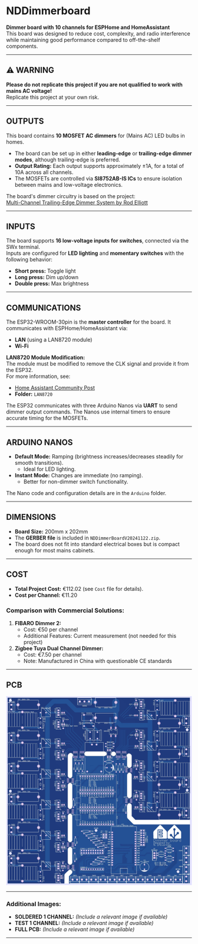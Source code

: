 # NDDimmerboard

**Dimmer board with 10 channels for ESPHome and HomeAssistant**  
This board was designed to reduce cost, complexity, and radio interference while maintaining good performance compared to off-the-shelf components.

---

## ⚠️ WARNING  
**Please do not replicate this project if you are not qualified to work with mains AC voltage!**  
Replicate this project at your own risk.

---

## OUTPUTS  
This board contains **10 MOSFET AC dimmers** for (Mains AC) LED bulbs in homes.  
- The board can be set up in either **leading-edge** or **trailing-edge dimmer modes**, although trailing-edge is preferred.  
- **Output Rating:** Each output supports approximately ±1A, for a total of 10A across all channels.  
- The MOSFETs are controlled via **SI8752AB-IS ICs** to ensure isolation between mains and low-voltage electronics.  

The board's dimmer circuitry is based on the project:  
[Multi-Channel Trailing-Edge Dimmer System by Rod Elliott](https://sound-au.com/project201.htm)

---

## INPUTS  
The board supports **16 low-voltage inputs for switches**, connected via the SWx terminal.  
Inputs are configured for **LED lighting** and **momentary switches** with the following behavior:  
- **Short press:** Toggle light  
- **Long press:** Dim up/down  
- **Double press:** Max brightness  

---

## COMMUNICATIONS  
The ESP32-WROOM-30pin is the **master controller** for the board. It communicates with ESPHome/HomeAssistant via:  
- **LAN** (using a LAN8720 module)  
- **Wi-Fi**  

**LAN8720 Module Modification:**  
The module must be modified to remove the CLK signal and provide it from the ESP32.  
For more information, see:  
- [Home Assistant Community Post](https://community.home-assistant.io/t/esp32-lan8720-need-help/316270/7)  
- **Folder:** `LAN8720`  

The ESP32 communicates with three Arduino Nanos via **UART** to send dimmer output commands. The Nanos use internal timers to ensure accurate timing for the MOSFETs.

---

## ARDUINO NANOS  
- **Default Mode:** Ramping (brightness increases/decreases steadily for smooth transitions).  
  - Ideal for LED lighting.  
- **Instant Mode:** Changes are immediate (no ramping).  
  - Better for non-dimmer switch functionality.  

The Nano code and configuration details are in the `Arduino` folder.

---

## DIMENSIONS  
- **Board Size:** 200mm x 202mm  
- The **GERBER file** is included in `NDDimmerBoardV20241122.zip`.  
- The board does not fit into standard electrical boxes but is compact enough for most mains cabinets.

---

## COST  
- **Total Project Cost:** €112.02 (see `Cost` file for details).  
- **Cost per Channel:** €11.20  

### Comparison with Commercial Solutions:  
1. **FIBARO Dimmer 2:**  
   - Cost: €50 per channel  
   - Additional Features: Current measurement (not needed for this project)  
2. **Zigbee Tuya Dual Channel Dimmer:**  
   - Cost: €7.50 per channel  
   - Note: Manufactured in China with questionable CE standards  

---

## PCB  
![PCB Image](https://github.com/NytoxRex0/NDDimmerboard/blob/main/IMG/TOP.jpg?raw=true)  

---

### Additional Images:  
- **SOLDERED 1 CHANNEL:** *(Include a relevant image if available)*  
- **TEST 1 CHANNEL:** *(Include a relevant image if available)*  
- **FULL PCB:** *(Include a relevant image if available)*  

---
